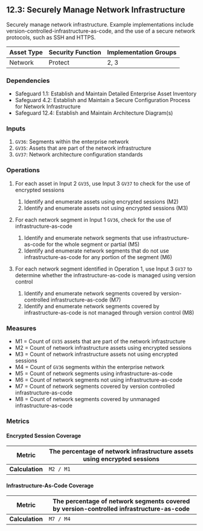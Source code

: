 ## 12.3: Securely Manage Network Infrastructure

Securely manage network infrastructure. Example implementations include
version-controlled-infrastructure-as-code, and the use of a secure network
protocols, such as SSH and HTTPS.

| Asset Type   | Security Function   | Implementation Groups |
| ------------ | ------------------- | --------------------- |
| Network      | Protect             | 2, 3                  |

### Dependencies

-   Safeguard 1.1: Establish and Maintain Detailed Enterprise Asset
    Inventory
-   Safeguard 4.2: Establish and Maintain a Secure Configuration Process
    for Network Infrastructure
-   Safeguard 12.4: Establish and Maintain Architecture Diagram(s)

### Inputs

1.  `GV36`: Segments within the enterprise network
2.  `GV35`: Assets that are part of the network infrastructure
3.  `GV37`: Network architecture configuration standards

### Operations

1.  For each asset in Input 2 `GV35`, use Input 3 `GV37` to check for the use of encrypted sessions

    1.  Identify and enumerate assets using encrypted sessions (M2)
    2.  Identify and enumerate assets not using encrypted sessions (M3)

2.  For each network segment in Input 1 `GV36`, check for the use of infrastructure-as-code

    1.  Identify and enumerate network segments that use infrastructure-as-code for the whole segment or partial (M5)
    2.  Identify and enumerate network segments that do not use infrastructure-as-code for any portion of the segment (M6)

3.  For each network segment identified in Operation 1, use Input 3 `GV37` to determine whether the infrastructure-as-code is managed using version control

    1.  Identify and enumerate network segments covered by version-controlled infrastructure-as-code (M7)
    2.  Identify and enumerate network segments covered by infrastructure-as-code is not managed through version control (M8)

### Measures

-   M1 = Count of `GV35` assets that are part of the network
    infrastructure
-   M2 = Count of network infrastructure assets using encrypted sessions
-   M3 = Count of network infrastructure assets not using encrypted
    sessions
-   M4 = Count of `GV36` segments within the enterprise network
-   M5 = Count of network segments using infrastructure-as-code
-   M6 = Count of network segments not using infrastructure-as-code
-   M7 = Count of network segments covered by version controlled
    infrastructure-as-code
-   M8 = Count of network segments covered by unmanaged
    infrastructure-as-code

### Metrics

#### Encrypted Session Coverage

| **Metric**      | The percentage of network infrastructure assets using encrypted sessions |
|-----------------|------------------------------------------------------------------------|
| **Calculation** | `M2 / M1`                                                        |

#### Infrastructure-As-Code Coverage

| **Metric**      | The percentage of network segments covered by version-controlled infrastructure-as-code |
|-----------------|---------------------------------------------------------------------------------------------|
| **Calculation** | `M7 / M4`                                                                             |
